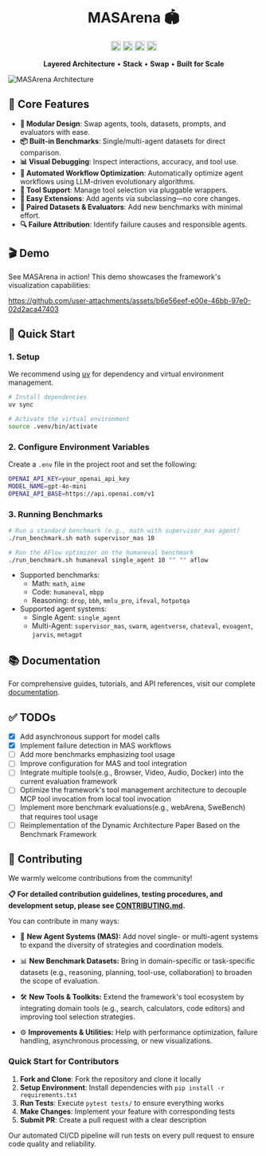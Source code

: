 # <div align="center">

  <h1 align="center">MASArena 🏟️</h1>
  <!-- <p align="center"><i>Multi-Agent Systems Arena</i></p> -->
  <p align="center">
    <a href="https://www.python.org/downloads/"><img src="https://img.shields.io/badge/python-3.11+-blue" alt="Python 3.11+" height="20"/></a>
    <a href="https://opensource.org/licenses/MIT"><img src="https://img.shields.io/badge/License-MIT-yellow" alt="License: MIT" height="20"/></a>
    <a href="https://lins-lab.github.io/MASArena"><img src="https://img.shields.io/badge/📖%20Docs-MASArena-blue" alt="Documentation" height="20"/></a>
    <a href="https://deepwiki.com/LINs-lab/MASArena"><img src="https://deepwiki.com/badge.svg" alt="Ask DeepWiki" height="20"></a>
  </p>
  
  
  <p align="center">
    <b>Layered Architecture</b> • <b>Stack</b> • <b>Swap</b> • <b>Built for Scale</b>
  </p>
  <img src="docs/images/intro.svg" style="display: block; margin: 0 auto; max-width: 100%;" alt="MASArena Architecture"/>
</div>

## 🌟 Core Features

* **🧱 Modular Design**: Swap agents, tools, datasets, prompts, and evaluators with ease.
* **📦 Built-in Benchmarks**: Single/multi-agent datasets for direct comparison.
* **📊 Visual Debugging**: Inspect interactions, accuracy, and tool use.
* **🤖 Automated Workflow Optimization**: Automatically optimize agent workflows using LLM-driven evolutionary algorithms.
* **🔧 Tool Support**:  Manage tool selection via pluggable wrappers.
* **🧩 Easy Extensions**: Add agents via subclassing—no core changes.
* **📂 Paired Datasets & Evaluators**: Add new benchmarks with minimal effort.
* **🔍 Failure Attribution**: Identify failure causes and responsible agents.

## 🎬 Demo

See MASArena in action! This demo showcases the framework's visualization capabilities:

https://github.com/user-attachments/assets/b6e56eef-e00e-46bb-97e0-02d2aca47403

## 🚀 Quick Start

### 1. Setup

We recommend using [uv](https://docs.astral.sh/uv/) for dependency and virtual environment management.

```bash
# Install dependencies
uv sync

# Activate the virtual environment
source .venv/bin/activate
```

### 2. Configure Environment Variables

Create a `.env` file in the project root and set the following:

```bash
OPENAI_API_KEY=your_openai_api_key
MODEL_NAME=gpt-4o-mini
OPENAI_API_BASE=https://api.openai.com/v1
```

### 3. Running Benchmarks

```bash
# Run a standard benchmark (e.g., math with supervisor_mas agent)
./run_benchmark.sh math supervisor_mas 10

# Run the AFlow optimizer on the humaneval benchmark
./run_benchmark.sh humaneval single_agent 10 "" "" aflow
```
* Supported benchmarks: 
  * Math: `math`, `aime`
  * Code: `humaneval`, `mbpp`
  * Reasoning: `drop`, `bbh`, `mmlu_pro`, `ifeval`, `hotpotqa`
* Supported agent systems: 
  * Single Agent: `single_agent`
  * Multi-Agent: `supervisor_mas`, `swarm`, `agentverse`, `chateval`, `evoagent`, `jarvis`, `metagpt`

## 📚 Documentation

For comprehensive guides, tutorials, and API references, visit our complete [documentation](https://lins-lab.github.io/MASArena).

## ✅ TODOs

* [x] Add asynchronous support for model calls
* [x] Implement failure detection in MAS workflows
* [ ] Add more benchmarks emphasizing tool usage
* [ ] Improve configuration for MAS and tool integration
* [ ] Integrate multiple tools(e.g., Browser, Video, Audio, Docker) into the current evaluation framework
* [ ] Optimize the framework's tool management architecture to decouple MCP tool invocation from local tool invocation
* [ ] Implement more benchmark evaluations(e.g., webArena, SweBench) that requires tool usage
* [ ] Reimplementation of the Dynamic Architecture Paper Based on the Benchmark Framework

## 🙌 Contributing

We warmly welcome contributions from the community!

**📋 For detailed contribution guidelines, testing procedures, and development setup, please see [CONTRIBUTING.md](docs/quick_start/CONTRIBUTING.md).**

You can contribute in many ways:

* 🧠 **New Agent Systems (MAS):**
  Add novel single- or multi-agent systems to expand the diversity of strategies and coordination models.

* 📊 **New Benchmark Datasets:**
  Bring in domain-specific or task-specific datasets (e.g., reasoning, planning, tool-use, collaboration) to broaden the scope of evaluation.

* 🛠 **New Tools & Toolkits:**
  Extend the framework's tool ecosystem by integrating domain tools (e.g., search, calculators, code editors) and improving tool selection strategies.

* ⚙️ **Improvements & Utilities:**
  Help with performance optimization, failure handling, asynchronous processing, or new visualizations.

### Quick Start for Contributors

1. **Fork and Clone**: Fork the repository and clone it locally
2. **Setup Environment**: Install dependencies with `pip install -r requirements.txt`
3. **Run Tests**: Execute `pytest tests/` to ensure everything works
4. **Make Changes**: Implement your feature with corresponding tests
5. **Submit PR**: Create a pull request with a clear description

Our automated CI/CD pipeline will run tests on every pull request to ensure code quality and reliability.
